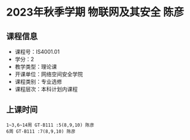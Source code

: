 # 2023年秋季学期 物联网及其安全 陈彦






## 课程信息

- 课程号：IS4001.01
- 学分：2
- 教学类型：理论课
- 开课单位：网络空间安全学院
- 课程类别：专业选修
- 课程层次：本科计划内课程

## 上课时间

```
1~3,6~14周 GT-B111 :5(8,9,10) 陈彦
6周 GT-B111 :7(8,9,10) 陈彦
```

